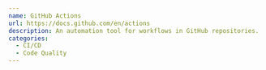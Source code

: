 ```yaml
---
name: GitHub Actions
url: https://docs.github.com/en/actions
description: An automation tool for workflows in GitHub repositories.
categories:
  - CI/CD
  - Code Quality
---
```

